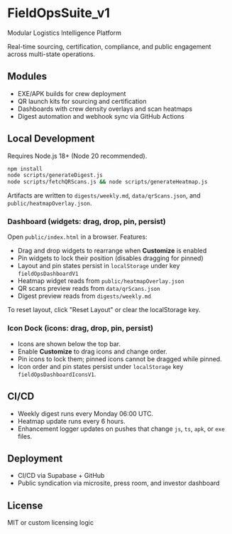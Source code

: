 # FieldOpsSuite_v1

Modular Logistics Intelligence Platform

Real-time sourcing, certification, compliance, and public engagement across multi-state operations.

## Modules
- EXE/APK builds for crew deployment
- QR launch kits for sourcing and certification
- Dashboards with crew density overlays and scan heatmaps
- Digest automation and webhook sync via GitHub Actions

## Local Development
Requires Node.js 18+ (Node 20 recommended).

```bash
npm install
node scripts/generateDigest.js
node scripts/fetchQRScans.js && node scripts/generateHeatmap.js
```

Artifacts are written to `digests/weekly.md`, `data/qrScans.json`, and `public/heatmapOverlay.json`.

### Dashboard (widgets: drag, drop, pin, persist)

Open `public/index.html` in a browser. Features:

- Drag and drop widgets to rearrange when **Customize** is enabled
- Pin widgets to lock their position (disables dragging for pinned)
- Layout and pin states persist in `localStorage` under key `fieldOpsDashboardV1`
- Heatmap widget reads from `public/heatmapOverlay.json`
- QR scans preview reads from `data/qrScans.json`
- Digest preview reads from `digests/weekly.md`

To reset layout, click "Reset Layout" or clear the localStorage key.

### Icon Dock (icons: drag, drop, pin, persist)

- Icons are shown below the top bar.
- Enable **Customize** to drag icons and change order.
- Pin icons to lock them; pinned icons cannot be dragged while pinned.
- Icon order and pin states persist under `localStorage` key `fieldOpsDashboardIconsV1`.

## CI/CD
- Weekly digest runs every Monday 06:00 UTC.
- Heatmap update runs every 6 hours.
- Enhancement logger updates on pushes that change `js`, `ts`, `apk`, or `exe` files.

## Deployment
- CI/CD via Supabase + GitHub
- Public syndication via microsite, press room, and investor dashboard

## License
MIT or custom licensing logic

